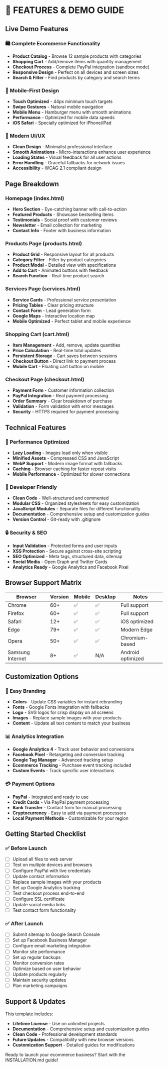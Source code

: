 # 📱 FEATURES & DEMO GUIDE

## Live Demo Features

### 🛍️ Complete Ecommerce Functionality
- **Product Catalog** - Browse 12 sample products with categories
- **Shopping Cart** - Add/remove items with quantity management
- **Checkout Process** - Complete PayPal integration (sandbox mode)
- **Responsive Design** - Perfect on all devices and screen sizes
- **Search & Filter** - Find products by category and search terms

### 📱 Mobile-First Design
- **Touch Optimized** - 44px minimum touch targets
- **Swipe Gestures** - Natural mobile navigation
- **Mobile Menu** - Hamburger menu with smooth animations
- **Performance** - Optimized for mobile data speeds
- **iOS Safari** - Specially optimized for iPhone/iPad

### 🎨 Modern UI/UX
- **Clean Design** - Minimalist professional interface
- **Smooth Animations** - Micro-interactions enhance user experience
- **Loading States** - Visual feedback for all user actions
- **Error Handling** - Graceful fallbacks for network issues
- **Accessibility** - WCAG 2.1 compliant design

## Page Breakdown

### Homepage (index.html)
- **Hero Section** - Eye-catching banner with call-to-action
- **Featured Products** - Showcase bestselling items
- **Testimonials** - Social proof with customer reviews
- **Newsletter** - Email collection for marketing
- **Contact Info** - Footer with business information

### Products Page (products.html)
- **Product Grid** - Responsive layout for all products
- **Category Filter** - Filter by product categories
- **Product Modal** - Detailed view with specifications
- **Add to Cart** - Animated buttons with feedback
- **Search Function** - Real-time product search

### Services Page (services.html)
- **Service Cards** - Professional service presentation
- **Pricing Tables** - Clear pricing structure
- **Contact Form** - Lead generation form
- **Google Maps** - Interactive location map
- **Mobile Optimized** - Perfect tablet and mobile experience

### Shopping Cart (cart.html)
- **Item Management** - Add, remove, update quantities
- **Price Calculation** - Real-time total updates
- **Persistent Storage** - Cart saves between sessions
- **Checkout Button** - Direct link to payment process
- **Mobile Cart** - Floating cart button on mobile

### Checkout Page (checkout.html)
- **Payment Form** - Customer information collection
- **PayPal Integration** - Real payment processing
- **Order Summary** - Clear breakdown of purchase
- **Validation** - Form validation with error messages
- **Security** - HTTPS required for payment processing

## Technical Features

### 🚀 Performance Optimized
- **Lazy Loading** - Images load only when visible
- **Minified Assets** - Compressed CSS and JavaScript
- **WebP Support** - Modern image format with fallbacks
- **Caching** - Browser caching for faster repeat visits
- **Mobile Performance** - Optimized for slower connections

### 🔧 Developer Friendly
- **Clean Code** - Well-structured and commented
- **Modular CSS** - Organized stylesheets for easy customization
- **JavaScript Modules** - Separate files for different functionality
- **Documentation** - Comprehensive setup and customization guides
- **Version Control** - Git-ready with .gitignore

### 🔒 Security & SEO
- **Input Validation** - Protected forms and user inputs
- **XSS Protection** - Secure against cross-site scripting
- **SEO Optimized** - Meta tags, structured data, sitemap
- **Social Media** - Open Graph and Twitter Cards
- **Analytics Ready** - Google Analytics and Facebook Pixel

## Browser Support Matrix

| Browser | Version | Mobile | Desktop | Notes |
|---------|---------|--------|---------|--------|
| Chrome | 60+ | ✅ | ✅ | Full support |
| Firefox | 60+ | ✅ | ✅ | Full support |
| Safari | 12+ | ✅ | ✅ | iOS optimized |
| Edge | 79+ | ✅ | ✅ | Modern Edge |
| Opera | 50+ | ✅ | ✅ | Chromium-based |
| Samsung Internet | 8+ | ✅ | N/A | Android optimized |

## Customization Options

### 🎨 Easy Branding
- **Colors** - Update CSS variables for instant rebranding
- **Fonts** - Google Fonts integration with fallbacks
- **Logo** - SVG logos for crisp display on all screens
- **Images** - Replace sample images with your products
- **Content** - Update all text content to match your business

### 📊 Analytics Integration
- **Google Analytics 4** - Track user behavior and conversions
- **Facebook Pixel** - Retargeting and conversion tracking
- **Google Tag Manager** - Advanced tracking setup
- **Ecommerce Tracking** - Purchase event tracking included
- **Custom Events** - Track specific user interactions

### 💳 Payment Options
- **PayPal** - Integrated and ready to use
- **Credit Cards** - Via PayPal payment processing
- **Bank Transfer** - Contact form for manual processing
- **Cryptocurrency** - Easy to add via payment processors
- **Local Payment Methods** - Customizable for your region

## Getting Started Checklist

### ✅ Before Launch
- [ ] Upload all files to web server
- [ ] Test on multiple devices and browsers
- [ ] Configure PayPal with live credentials
- [ ] Update contact information
- [ ] Replace sample images with your products
- [ ] Set up Google Analytics tracking
- [ ] Test checkout process end-to-end
- [ ] Configure SSL certificate
- [ ] Update social media links
- [ ] Test contact form functionality

### ✅ After Launch
- [ ] Submit sitemap to Google Search Console
- [ ] Set up Facebook Business Manager
- [ ] Configure email marketing integration
- [ ] Monitor site performance
- [ ] Set up regular backups
- [ ] Monitor conversion rates
- [ ] Optimize based on user behavior
- [ ] Update products regularly
- [ ] Maintain security updates
- [ ] Plan marketing campaigns

## Support & Updates

This template includes:
- **Lifetime License** - Use on unlimited projects
- **Documentation** - Comprehensive setup and customization guides
- **Clean Code** - Professional development standards
- **Future Updates** - Compatibility with new browser versions
- **Customization Support** - Detailed guides for modifications

Ready to launch your ecommerce business? Start with the INSTALLATION.md guide!